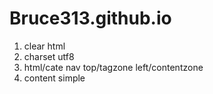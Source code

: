 # Bruce313.github.io
1. clear html
2. charset utf8
3. html/cate nav top/tagzone left/contentzone
4. content simple 
